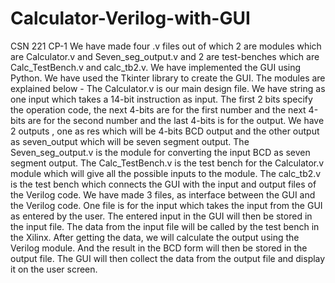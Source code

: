 # Calculator-Verilog-with-GUI
CSN 221 CP-1
We have made four .v files out of which 2 are modules which are Calculator.v and Seven_seg_output.v and 2 are test-benches which are Calc_TestBench.v and calc_tb2.v. We have implemented the GUI using Python. We have used the Tkinter library to create the GUI. 
The modules are explained below -
The Calculator.v is our main design file.   We have string as one input which takes a 14-bit instruction as input. The first 2 bits specify the operation code, the next 4-bits are for the first number and the next 4-bits are for the second number and the last 4-bits is for the output. We have 2 outputs , one as res which will be 4-bits BCD output and the other output as seven_output which will be seven segment output.
The Seven_seg_output.v is the module for converting the input BCD as seven segment output.
The Calc_TestBench.v is the test bench for the Calculator.v module which will give all the possible inputs to the module.
The calc_tb2.v is the test bench which connects the GUI with the input and output files of the Verilog code. We have made 3 files, as interface between the GUI and the Verilog code. One file is for the input which takes the input from the GUI as entered by the user.  The entered input in the GUI will then be stored in the input file. The data from the input file will be called by the test bench in the Xilinx. After getting the data, we will calculate the output using the Verilog module. And the result in the BCD form will then be stored in the output file. The GUI will then collect the data from the output file and display it on the user screen.   
